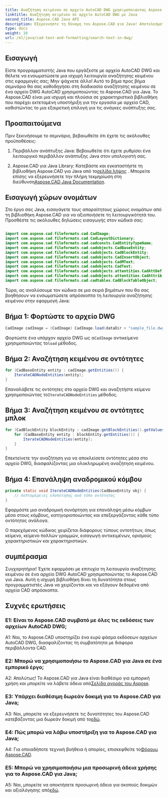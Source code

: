 ```yaml
---
title: Αναζήτηση κειμένου σε αρχείο AutoCAD DWG χρησιμοποιώντας Aspose.CAD για Java
linktitle: Αναζήτηση κειμένου σε αρχείο AutoCAD DWG με Java
second_title: Aspose.CAD Java API
description: Εξερευνήστε τη δύναμη του Aspose.CAD για Java! Αποτελεσματική αναζήτηση κειμένου σε αρχεία AutoCAD DWG. Κατεβάστε τη βιβλιοθήκη και βελτιώστε την εφαρμογή CAD.
type: docs
weight: 10
url: /el/java/cad-text-and-formatting/search-text-in-dwg/
---
```

## Εισαγωγή

Είστε προγραμματιστής Java που εργάζεστε με αρχεία AutoCAD DWG και θέλετε να ενσωματώσετε μια ισχυρή λειτουργία αναζήτησης κειμένου στις εφαρμογές σας; Μην ψάχνετε άλλο! Αυτό το βήμα προς βήμα σεμινάριο θα σας καθοδηγήσει στη διαδικασία αναζήτησης κειμένου σε ένα αρχείο DWG AutoCAD χρησιμοποιώντας το Aspose.CAD για Java. Το Aspose.CAD είναι μια ισχυρή και πλούσια σε χαρακτηριστικά βιβλιοθήκη που παρέχει εκτεταμένη υποστήριξη για την εργασία με αρχεία CAD, καθιστώντας το μια εξαιρετική επιλογή για τις ανάγκες ανάπτυξης σας.

## Προαπαιτούμενα

Πριν ξεκινήσουμε το σεμινάριο, βεβαιωθείτε ότι έχετε τις ακόλουθες προϋποθέσεις:

1. Περιβάλλον ανάπτυξης Java: Βεβαιωθείτε ότι έχετε ρυθμίσει ένα λειτουργικό περιβάλλον ανάπτυξης Java στον υπολογιστή σας.

2.  Aspose.CAD για Java Library: Κατεβάστε και εγκαταστήστε τη βιβλιοθήκη Aspose.CAD για Java από το[σελίδα λήψης](https://releases.aspose.com/cad/java/) . Μπορείτε επίσης να εξερευνήσετε την πλήρη τεκμηρίωση στη διεύθυνση[Aspose.CAD Java Documentation](https://reference.aspose.com/cad/java/).

## Εισαγωγή χώρων ονομάτων

Στο έργο σας Java, εισαγάγετε τους απαραίτητους χώρους ονομάτων από τη βιβλιοθήκη Aspose.CAD για να αξιοποιήσετε τη λειτουργικότητά του. Προσθέστε τις ακόλουθες δηλώσεις εισαγωγής στον κώδικά σας:

```java

import com.aspose.cad.fileformats.cad.CadImage;
import com.aspose.cad.fileformats.cad.CadLayoutDictionary;
import com.aspose.cad.fileformats.cad.cadconsts.CadEntityTypeName;
import com.aspose.cad.fileformats.cad.cadobjects.CadBaseEntity;
import com.aspose.cad.fileformats.cad.cadobjects.CadBlockEntity;
import com.aspose.cad.fileformats.cad.cadobjects.CadInsertObject;
import com.aspose.cad.fileformats.cad.cadobjects.CadMText;
import com.aspose.cad.fileformats.cad.cadobjects.CadText;
import com.aspose.cad.fileformats.cad.cadobjects.attentities.CadAttDef;
import com.aspose.cad.fileformats.cad.cadobjects.attentities.CadAttrib;
import com.aspose.cad.fileformats.cad.cadtables.CadBlockTableObject;
```

Τώρα, ας αναλύσουμε τον κώδικα σε μια σειρά βημάτων που θα σας βοηθήσουν να ενσωματώσετε απρόσκοπτα τη λειτουργία αναζήτησης κειμένου στην εφαρμογή Java:

## Βήμα 1: Φορτώστε το αρχείο DWG

```java
CadImage cadImage = (CadImage) CadImage.load(dataDir + "sample_file.dwg");
```

Φορτώστε ένα υπάρχον αρχείο DWG ως α`CadImage` αντικείμενο χρησιμοποιώντας το`load` μέθοδος.

## Βήμα 2: Αναζήτηση κειμένου σε οντότητες

```java
for (CadBaseEntity entity : cadImage.getEntities()) {
    IterateCADNodeEntities(entity);
}
```

 Επαναλάβετε τις οντότητες στο αρχείο DWG και αναζητήστε κείμενο χρησιμοποιώντας το`IterateCADNodeEntities` μέθοδος.

## Βήμα 3: Αναζήτηση κειμένου σε οντότητες μπλοκ

```java
for (CadBlockEntity blockEntity : cadImage.getBlockEntities().getValues()) {
    for (CadBaseEntity entity : blockEntity.getEntities()) {
        IterateCADNodeEntities(entity);
    }
}
```

Επεκτείνετε την αναζήτηση για να αποκλείσετε οντότητες μέσα στο αρχείο DWG, διασφαλίζοντας μια ολοκληρωμένη αναζήτηση κειμένου.

## Βήμα 4: Επανάληψη αναδρομικού κόμβου

```java
private static void IterateCADNodeEntities(CadBaseEntity obj) {
    // Λεπτομέρειες υλοποίησης ανά τύπο οντότητας
}
```

Εφαρμόστε μια αναδρομική συνάρτηση για επανάληψη μέσω κόμβων μέσα στους κόμβους, κατηγοριοποιώντας και επεξεργάζοντας κάθε τύπο οντότητας ανάλογα.

Ο παρεχόμενος κώδικας χειρίζεται διάφορους τύπους οντοτήτων, όπως κείμενο, κείμενο πολλών γραμμών, εισαγωγή αντικειμένων, ορισμούς χαρακτηριστικών και χαρακτηριστικών.

## συμπέρασμα

Συγχαρητήρια! Έχετε εφαρμόσει με επιτυχία τη λειτουργία αναζήτησης κειμένου σε ένα αρχείο DWG AutoCAD χρησιμοποιώντας το Aspose.CAD για Java. Αυτή η ισχυρή βιβλιοθήκη δίνει τη δυνατότητα στους προγραμματιστές Java να χειρίζονται και να εξάγουν δεδομένα από αρχεία CAD απρόσκοπτα.

## Συχνές ερωτήσεις

### Ε1: Είναι το Aspose.CAD συμβατό με όλες τις εκδόσεις των αρχείων AutoCAD DWG;

A1: Ναι, το Aspose.CAD υποστηρίζει ένα ευρύ φάσμα εκδόσεων αρχείων AutoCAD DWG, διασφαλίζοντας τη συμβατότητα με διάφορα περιβάλλοντα CAD.

### Ε2: Μπορώ να χρησιμοποιήσω το Aspose.CAD για Java σε ένα εμπορικό έργο;

 Α2: Απολύτως! Το Aspose.CAD για Java είναι διαθέσιμο για εμπορική χρήση και μπορείτε να λάβετε άδεια από[Σελίδα αγοράς του Aspose](https://purchase.aspose.com/buy).

### Ε3: Υπάρχει διαθέσιμη δωρεάν δοκιμή για το Aspose.CAD για Java;

 A3: Ναι, μπορείτε να εξερευνήσετε τις δυνατότητες του Aspose.CAD κατεβάζοντας μια δωρεάν δοκιμή από το[εδώ](https://releases.aspose.com/).

### Ε4: Πώς μπορώ να λάβω υποστήριξη για το Aspose.CAD για Java;

 A4: Για οποιαδήποτε τεχνική βοήθεια ή απορίες, επισκεφθείτε το[Φόρουμ Aspose.CAD](https://forum.aspose.com/c/cad/19).

### Ε5: Μπορώ να χρησιμοποιήσω μια προσωρινή άδεια χρήσης για το Aspose.CAD για Java;

 A5: Ναι, μπορείτε να αποκτήσετε προσωρινή άδεια για σκοπούς δοκιμών και αξιολόγησης από[εδώ](https://purchase.aspose.com/temporary-license/).